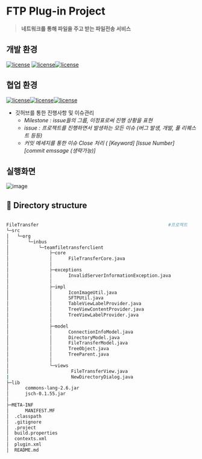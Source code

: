 # FTP Plug-in Project

> **네트워크를 통해 파일을 주고 받는 파일전송 서비스**

## 개발 환경

 [![license](https://img.shields.io/badge/java-1.8-yellow)](https://img.shields.io/badge/java-1.8-yellow) [![license](https://img.shields.io/badge/eclipse-4.10-green)](https://img.shields.io/badge/eclipse-4.10-green)[![license](https://img.shields.io/badge/windowbuilder-1.9.1-blue)](https://img.shields.io/badge/windowbuilder-1.9.1-blue)

## 협업 환경 

[![license](https://img.shields.io/badge/git-2.22-yellow.svg)](https://img.shields.io/badge/git-2.22-yellow)[![license](https://img.shields.io/badge/github-github.com%2F2hw%2FTeamPlug--in-green.svg)](https://img.shields.io/badge/github-github.com%2F2hw%2FTeamPlug--in-green)[![license](https://img.shields.io/badge/sourceTree-3.13-blue.svg)](https://img.shields.io/badge/sourceTree-3.13-blue)

+ 깃허브를 통한 진행사항 및 이슈관리
  + *Milestone   :  issue들의 그룹,  이정표로써 진행 상황을 표현*
  + *issue  :  프로젝트를 진행하면서 발생하는 모든 이슈 (버그 발생, 개발, 풀 리퀘스트 등등)*
  + *커밋 메세지를 통한 이슈 Close 처리 (  [Keyword] [Issue Number] [commit emssage (생략가능)]*

## 실행화면

![image](https://user-images.githubusercontent.com/36910089/63557201-bb482a80-c582-11e9-9df9-2353cc5c6509.png)

## 📂 Directory structure

```bash
                        
FileTransfer 												#프로젝트
└─src
│   └─org
│       └─inbus
│           └─teamfiletransferclient
│               ├─core
│               │      FileTransferCore.java 												#컨트롤러
│               │
│               ├─exceptions
│               │      InvalidServerInformationException.java 										#예외 처리
│               │
│               ├─impl
│               │      IconImageUtil.java 												                                #아이콘을 표시하는 Util 클래스
│               │      SFTPUtil.java 												                                         #SFTP 연결 클래스 
│               │      TableViewLabelProvider.java 												               #Table에 표시되는 데이터 제어 클래스
│               │      TreeViewContentProvider.java 												            #Tree에 보여질 노드를 리턴하는 클래스
│               │      TreeViewLabelProvider.java 											 	                #Tree에 표시될 노드 제어 클래스
│               │
│               ├─model
│               │      ConnectionInfoModel.java 						#FTP 접속 정보 VO
│               │      DirectoryModel.java 												    #접속한 서버의 디렉터리 VO
│               │      FileTransferModel.java 												#접속한 서버의 파일 정보 VO
│               │      TreeObject.java 												            #Tree VO
│               │      TreeParent.java 												            #하위 Tree VO
│               │
│               └─views
│                       FileTransferView.java 												#플러그인 메인 뷰
|						NewDirectoryDialog.java
├─lib
│      commons-lang-2.6.jar
│      jsch-0.1.55.jar
│
├─META-INF
│      MANIFEST.MF
│  .classpath
│  .gitignore
│  .project
│  build.properties
│  contexts.xml
│  plugin.xml
│  README.md
```
